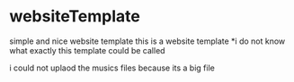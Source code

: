# websiteTemplate
simple and nice website template 
this is a website template
*i do not know what exactly this template could be called

i could not uplaod the musics files because its a big file
